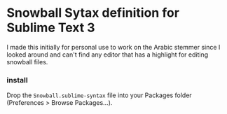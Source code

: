 # Snowball Sytax definition for Sublime Text 3
I made this initially for personal use to work on the Arabic stemmer since I looked around and can't find any editor that has a highlight for editing snowball files. 

### install
Drop the `Snowball.sublime-syntax` file into your Packages folder (Preferences > Browse Packages…).

